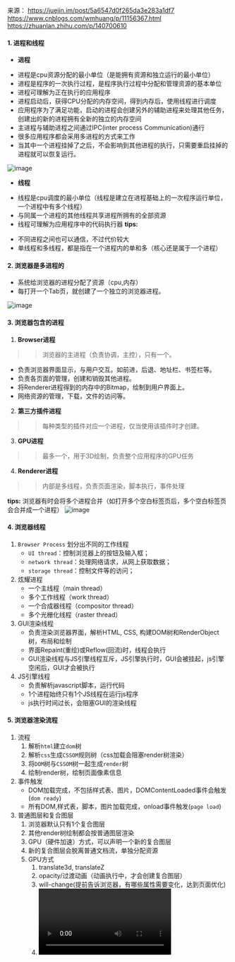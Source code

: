 来源：
https://juejin.im/post/5a6547d0f265da3e283a1df7
https://www.cnblogs.com/wmhuang/p/11156367.html
https://zhuanlan.zhihu.com/p/140700610
#### 1. 进程和线程
+ __进程__
* 进程是cpu资源分配的最小单位（是能拥有资源和独立运行的最小单位）
* 进程是程序的一次执行过程，是程序执行过程中分配和管理资源的基本单位
* 进程可理解为正在执行的应用程序
* 进程启动后，获得CPU分配的内存空间，得到内存后，使用线程进行调度
* 应用程序为了满足功能，启动的进程会创建另外的辅助进程来处理其他任务，创建出的新的进程拥有全新的独立的内存空间
* 主进程与辅助进程之间通过IPC(inter process Communication)通行
* 很多应用程序都会采用多进程的方式来工作
* 当其中一个进程挂掉了之后，不会影响到其他进程的执行，只需要重启挂掉的进程就可以恢复运行。

![image](https://user-gold-cdn.xitu.io/2018/1/21/1611938b2d7c9377?imageView2/0/w/1280/h/960/format/webp/ignore-error/1)
+ __线程__
* 线程是cpu调度的最小单位（线程是建立在进程基础上的一次程序运行单位，一个进程中有多个线程）
* 与同属一个进程的其他线程共享进程所拥有的全部资源
* 线程可理解为应用程序中的代码执行器
__tips:__
+ 不同进程之间也可以通信，不过代价较大
+ 单线程和多线程，都是指在一个进程内的单和多（核心还是属于一个进程）
#### 2. 浏览器是多进程的
+ 系统给浏览器的进程分配了资源（cpu,内存）
+ 每打开一个Tab页，就创建了一个独立的浏览器进程。

![image](https://user-gold-cdn.xitu.io/2018/1/21/1611938b2d813f16?imageView2/0/w/1280/h/960/format/webp/ignore-error/1) 
#### 3. 浏览器包含的进程

1. __Browser进程__
>> 浏览器的主进程（负责协调，主控），只有一个。
+ 负责浏览器界面显示，与用户交互。如前进，后退、地址栏、书签栏等。
+ 负责各页面的管理，创建和销毁其他进程。
+ 将Renderer进程得到的内存中的Bitmap，绘制到用户界面上。
+ 网络资源的管理，下载，文件的访问等。
2. __第三方插件进程__
>> 每种类型的插件对应一个进程，仅当使用该插件时才创建。
3. __GPU进程__
>> 最多一个，用于3D绘制，负责整个应用程序的GPU任务
4. __Renderer进程__
>> 内部是多线程，负责页面渲染，脚本执行，事件处理 

__tips:__
浏览器有时会将多个进程合并（如打开多个空白标签页后，多个空白标签页会合并成一个进程）
![image](https://user-gold-cdn.xitu.io/2018/1/21/1611938b32460672?imageView2/0/w/1280/h/960/format/webp/ignore-error/1)

#### 4. 浏览器线程
1. `Browser Process` 划分出不同的工作线程
    * `UI thread`：控制浏览器上的按钮及输入框；
    * `network thread`：处理网络请求，从网上获取数据；
    * `storage thread`：控制文件等的访问；
2. 炫耀进程
    * 一个主线程（main thread）
    * 多个工作线程（work thread）
    * 一个合成器线程（compositor thread）
    * 多个光栅化线程（raster thread） 
3. GUI渲染线程
    * 负责渲染浏览器界面，解析HTML, CSS, 构建DOM树和RenderObject树，布局和绘制
    * 界面Repaint(重绘)或Reflow(回流)时，线程会执行
    * GUI渲染线程与JS引擎线程互斥，JS引擎执行时，GUI会被挂起，js引擎空闲后，GUI才会被执行
4. JS引擎线程
    * 负责解析javascript脚本，运行代码
    * 1个进程始终只有1个JS线程在运行js程序
    * js执行时间过长，会阻塞GUI的渲染线程

#### 5. 浏览器渲染流程
1. 流程
    1. 解析`html`建立`dom`树
    2. 解析`css`生成`CSSOM`规则树（css加载会阻塞render树渲染）
    3. 将`DOM`树与`CSSOM`树一起生成`render`树
    4. 绘制render树，绘制页面像素信息
2. 事件触发
    * DOM加载完成，不包括样式表、图片，DOMContentLoaded事件会触发(`dom ready`)
    * 所有DOM,样式表，脚本，图片加载完成，onload事件触发(`page load`)
3. 普通图层和复合图层
    1. 浏览器默认只有1个复合图层
    2. 其他render树绘制都会按普通图层渲染
    3. GPU（硬件加速）方式，可以声明一个新的复合图层
    4. 新的复合图层会脱离普通文档流，单独分配资源
    5. GPU方式
        1. translate3d, translateZ
        2. opacity/过渡动画（动画执行中，才会创建复合图层）
        3. will-change(提前告诉浏览器，有哪些属性需要变化，达到页面优化)
        4. <video>, <iframe>, <canvas>, <webgl>, 等元素
4. 进程的流程
    * 首先，当我们是要浏览一个网页，我们会在浏览器的地址栏里输入URL，这个时候Browser Process会向这个URL发送请求，获取这个URL的HTML内容，然后将HTML交给Renderer Process，
    * Renderer Process解析HTML内容，解析遇到需要请求网络的资源又返回来交给Browser Process进行加载，同时通知Browser Process，
    * 需要Plugin Process加载插件资源，执行插件代码。
    * 解析完成后，Renderer Process计算得到图像帧，并将这些图像帧交给GPU Process，GPU Process将其转化为图像显示屏幕。

 

#### 6.渲染事件
1. 白屏时间
    * 白屏时间 = 地址栏输入网址后回车 - 浏览器出现第一个元素
    * 影响白屏时间的因素：网络，服务端性能，前端页面结构设计。
2. 首屏时间
    * 首屏时间 = 地址栏输入网址后回车 - 浏览器第一屏渲染完成
    * 影响首屏时间的因素：白屏时间，资源下载执行时间。
3. 可交互时间
    * js执行完成，事件绑定完成，用户可交互的时间
4. 事件执行顺序
    * ![event order](https://github.com/bearnew/picture/blob/master/mardown/2020/%E6%B5%8F%E8%A7%88%E5%99%A8/timing-overview.png?raw=true)
    * `navigationStart`: 表示从上一个文档卸载结束时的 unix 时间戳，如果没有上一个文档，这个值将和 fetchStart 相等。
    * `unloadEventStart`: 表示前一个网页（与当前页面同域）unload 的时间戳，如果无前一个网页 unload 或者前一个网页与当前页面不同域，则值为 0。
    * `unloadEventEnd`: 返回前一个页面 unload 时间绑定的回掉函数执行完毕的时间戳。
    * `redirectStart`: 第一个 HTTP 重定向发生时的时间。有跳转且是同域名内的重定向才算，否则值为 0。
    * `redirectEnd`: 最后一个 HTTP 重定向完成时的时间。有跳转且是同域名内部的重定向才算，否则值为 0。
    * `fetchStart`: 浏览器准备好使用 HTTP 请求抓取文档的时间，这发生在检查本地缓存之前。
    * `domainLookupStart/domainLookupEnd`: DNS 域名查询开始/结束的时间，如果使用了本地缓存（即无 DNS 查询）或持久连接，则与 fetchStart 值相等
    * `connectStart`: HTTP（TCP）开始/重新 建立连接的时间，如果是持久连接，则与 fetchStart 值相等。
    * `connectEnd`: HTTP（TCP） 完成建立连接的时间（完成握手），如果是持久连接，则与 fetchStart 值相等。
    * `secureConnectionStart`: HTTPS 连接开始的时间，如果不是安全连接，则值为 0。
    * requestStart: HTTP 请求读取真实文档开始的时间（完成建立连接），包括从本地读取缓存。
    * responseStart: HTTP 开始接收响应的时间（获取到第一个字节），包括从本地读取缓存。
    * responseEnd: HTTP 响应全部接收完成的时间（获取到最后一个字节），包括从本地读取缓存。
    * domLoading: 开始解析渲染 DOM 树的时间，此时 Document.readyState 变为 loading，并将抛出 readystatechange 相关事件。
    * domInteractive: 完成解析 DOM 树的时间，Document.readyState 变为 interactive，并将抛出 readystatechange 相关事件，注意只是 DOM 树解析完    成，这时候并没有开始加载网页内的资源。
    * domContentLoadedEventStart: DOM 解析完成后，网页内资源加载开始的时间，在 DOMContentLoaded 事件抛出前发生。
    * domContentLoadedEventEnd: DOM 解析完成后，网页内资源加载完成的时间（如 JS 脚本加载执行完毕）。
    * domComplete: DOM 树解析完成，且资源也准备就绪的时间，Document.readyState 变为 complete，并将抛出 readystatechange 相关事件。
    * loadEventStart: load 事件发送给文档，也即 load 回调函数开始执行的时间。
    * loadEventEnd: load 事件的回调函数执行完毕的时间。